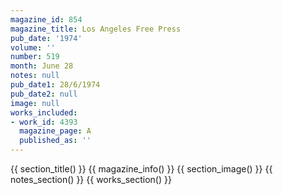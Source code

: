 ```yaml
---
magazine_id: 854
magazine_title: Los Angeles Free Press
pub_date: '1974'
volume: ''
number: 519
month: June 28
notes: null
pub_date1: 28/6/1974
pub_date2: null
image: null
works_included:
- work_id: 4393
  magazine_page: A
  published_as: ''
---
```


{{ section_title() }}
{{ magazine_info() }}
{{ section_image() }}
{{ notes_section() }}
{{ works_section() }}
